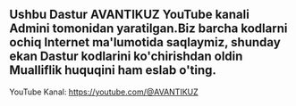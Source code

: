 Ushbu Dastur AVANTIKUZ YouTube kanali Admini tomonidan yaratilgan.Biz barcha kodlarni ochiq Internet ma'lumotida saqlaymiz,
shunday ekan Dastur kodlarini ko'chirishdan oldin Mualliflik huquqini ham eslab o'ting.
--------------------------------------------------------------------------------------------------------------------------
YouTube Kanal: https://youtube.com/@AVANTIKUZ
